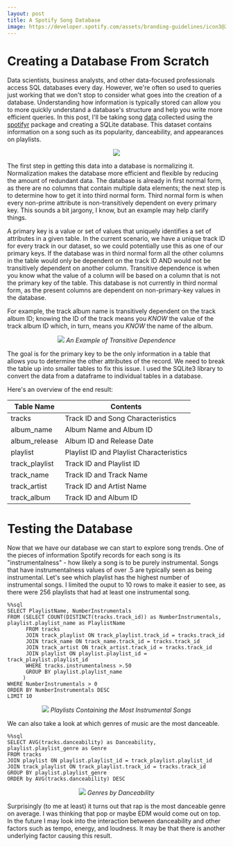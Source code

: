 ```yaml
---
layout: post
title: A Spotify Song Database
image: https://developer.spotify.com/assets/branding-guidelines/icon3@2x.png
---
```



# Creating a Database From Scratch

Data scientists, business analysts, and other data-focused professionals access SQL databases every day. However, we're often so used to queries just working that we don't stop to consider what goes into the creation of a database. Understanding how information is typically stored can allow you to more quickly understand a database's structure and help you write more efficient queries. In this post, I'll be taking song [data](https://github.com/rfordatascience/tidytuesday/blob/master/data/2020/2020-01-21/readme.md) collected using the [spotifyr](https://github.com/charlie86/spotifyr) package and creating a SQLite database. This dataset contains information on a song such as its popularity, danceability, and appearances on playlists.

<p align="center">
<img src ='https://miro.medium.com/proxy/0*dFLgSGmtLC07YQ-L.jpeg'/>
</p>

The first step in getting this data into a database is normalizing it. Normalization makes the database more efficient and flexible by reducing the amount of redundant data. The database is already in first normal form, as there are no columns that contain multiple data elements; the next step is to determine how to get it into third normal form. Third normal form is when every non-prime attribute is non-transitively dependent on every primary key. This sounds a bit jargony, I know, but an example may help clarify things.

A primary key is a value or set of values that uniquely identifies a set of attributes in a given table. In the current scenario, we have a unique track ID for every track in our dataset, so we could potentially use this as one of our primary keys. If the database was in third normal form all the other columns in the table would only be dependent on the track ID AND would not be transitively dependent on another column. Transitive dependence is when you know what the value of a column will be based on a column that is not the primary key of the table. This database is not currently in third normal form, as the present columns are dependent on non-primary-key values in the database. 

For example, the track album name is transitively dependent on the track album ID; knowing the ID of the track means you *KNOW* the value of the track album ID which, in turn, means you *KNOW* the name of the album. 

<p align="center">
<img src ='https://github.com/joekrinke15/JoeKrinke15.github.io/blob/master/img/albuminfo.PNG?raw=true'/>
  <em>An Example of Transitive Dependence</em>
</p>



The goal is for the primary key to be the only information in a table that allows you to determine the other attributes of the record. We need to break the table up into smaller tables to fix this issue. I used the SQLite3 library to convert the data from a dataframe to individual tables in a database. 

Here's an overview of the end result: 

<center>
<table class="tg">
<thead>
  <tr>
    <th class="tg-0pky">Table Name</th>
    <th class="tg-0pky">Contents</th>
  </tr>
</thead>
<tbody>
  <tr>
    <td class="tg-0pky">tracks</td>
    <td class="tg-0pky">Track ID and Song Characteristics</td>
  </tr>
  <tr>
    <td class="tg-0pky">album_name</td>
    <td class="tg-0pky">Album Name and Album ID</td>
  </tr>
  <tr>
    <td class="tg-0pky">album_release</td>
    <td class="tg-0pky">Album ID and Release Date</td>
  </tr>
  <tr>
    <td class="tg-0lax">playlist</td>
    <td class="tg-0lax">Playlist ID and Playlist Characteristics</td>
  </tr>
  <tr>
    <td class="tg-0lax">track_playlist</td>
    <td class="tg-0lax">Track ID and Playlist ID</td>
  </tr>
  <tr>
    <td class="tg-0lax">track_name</td>
    <td class="tg-0lax">Track ID and Track Name</td>
  </tr>
  <tr>
    <td class="tg-0lax">track_artist</td>
    <td class="tg-0lax">Track ID and Artist Name</td>
  </tr>
  <tr>
    <td class="tg-0lax">track_album</td>
    <td class="tg-0lax">Track ID and Album ID</td>
  </tr>
</tbody>
</table>
</center>

# Testing the Database

Now that we have our database we can start to explore song trends. One of the pieces of information Spotify records for each song is its "instrumentalness" - how likely a song is to be purely instrumental. Songs that have instrumentalness values of over .5 are typically seen as being instrumental. Let's see which playlist has the highest number of instrumental songs. I limited the ouput to 10 rows to make it easier to see, as there were 256 playlists that had at least one instrumental song. 

```python3
%%sql 
SELECT PlaylistName, NumberInstrumentals
FROM (SELECT COUNT(DISTINCT(tracks.track_id)) as NumberInstrumentals, playlist.playlist_name as PlaylistName
      FROM tracks
      JOIN track_playlist ON track_playlist.track_id = tracks.track_id
      JOIN track_name ON track_name.track_id = tracks.track_id
      JOIN track_artist ON track_artist.track_id = tracks.track_id
      JOIN playlist ON playlist.playlist_id = track_playlist.playlist_id
      WHERE tracks.instrumentalness >.50
      GROUP BY playlist.playlist_name
     )
WHERE NumberInstrumentals > 0
ORDER BY NumberInstrumentals DESC
LIMIT 10

```
<p align="center">
<img src ='https://github.com/joekrinke15/JoeKrinke15.github.io/blob/master/img/NumberInstrumentals.PNG?raw=true'/>
  <em>Playlists Containing the Most Instrumental Songs</em>
</p>

We can also take a look at which genres of music are the most danceable. 
```python3
%%sql
SELECT AVG(tracks.danceability) as Danceability, playlist.playlist_genre as Genre
FROM tracks
JOIN playlist ON playlist.playlist_id = track_playlist.playlist_id
JOIN track_playlist ON track_playlist.track_id = tracks.track_id
GROUP BY playlist.playlist_genre
ORDER by AVG(tracks.danceability) DESC
```
<p align="center">
<img src ='https://raw.githubusercontent.com/joekrinke15/JoeKrinke15.github.io/master/img/Danceability.PNG'/>
<em>Genres by Danceability</em>
</p>
Surprisingly (to me at least) it turns out that rap is the most danceable genre on average. I was thinking that pop or maybe EDM would come out on top. In the future I may look into the interaction between danceability and other factors such as tempo, energy, and loudness. It may be that there is another underlying factor causing this result. 
